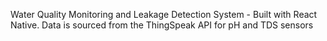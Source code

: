 Water Quality Monitoring and Leakage Detection System - Built with React Native. Data is sourced from the ThingSpeak API for pH and TDS sensors
